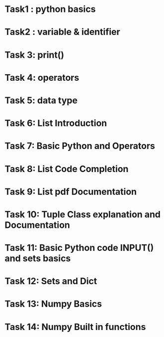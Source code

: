 # Task1 : python basics
# Task2 : variable & identifier
# Task 3: print()
# Task 4: operators
# Task 5: data type
# Task 6: List Introduction
# Task 7: Basic Python and Operators
# Task 8: List Code Completion
# Task 9: List pdf Documentation
# Task 10: Tuple Class explanation and Documentation
# Task 11: Basic Python code INPUT() and sets basics
# Task 12: Sets and Dict
# Task 13: Numpy Basics
# Task 14: Numpy Built in functions

